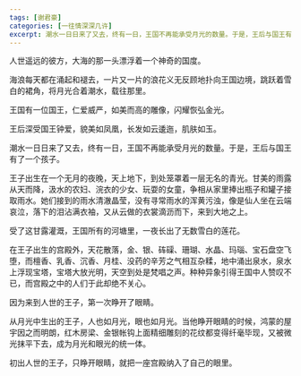 ```yaml
---
tags: [谢君豪]
categories: [一往情深深几许]
excerpt: 潮水一日日来了又去，终有一日，王国不再能承受月光的数量。于是，王后与国王有了一个孩子。
---
```




人世遥远的彼方，大海的那一头漂浮着一个神奇的国度。

海浪每天都在涌起和褪去，一片又一片的浪花义无反顾地扑向王国边境，跳跃着雪白的裙角，将月光合着潮水，载往那里。

王国有一位国王，仁爱威严，如美而高的雕像，闪耀恢弘金光。

王后深受国王钟爱，貌美如凤凰，长发如云逶迤，肌肤如玉。

潮水一日日来了又去，终有一日，王国不再能承受月光的数量。于是，王后与国王有了一个孩子。

王子出生在一个无月的夜晚，天上地下，到处笼罩着一层无名的青光。甘美的雨露从天而降，汲水的农妇、浣衣的少女、玩耍的女童，争相从家里捧出瓶子和罐子接取雨水。她们接到的雨水清澈晶莹，没有寻常雨水的浑黄污浊，像是仙人坐在云端哀泣，落下的泪沾满衣袖，又从云做的衣裳滴沥而下，来到大地之上。

受了这甘露灌溉，王国所有的河塘里，一夜长出了无数雪白的莲花。

在王子出生的宫殿外，天花散落，金、银、砗磲、珊瑚、水晶、玛瑙、宝石盘空飞堕，而檀香、乳香、沉香、月桂、没药的辛芳之气相互杂糅，地中涌出泉水，泉水上浮现宝塔，宝塔大放光明，天空到处是梵唱之声。种种异象引得王国中人赞叹不已，而宫殿之中的人们于此却绝不关心。

因为来到人世的王子，第一次睁开了眼睛。

从月光中生出的王子，人也如月光，眼也如月光。当他睁开眼睛的时候，鸿蒙的屋宇因之而明朗，红木房梁、金银帐钩上面精细雕刻的花纹都变得纤毫毕现，又被微光抹平下去，成为月光和眼光的统一体。

初出人世的王子，只睁开眼睛，就把一座宫殿纳入了自己的眼里。



